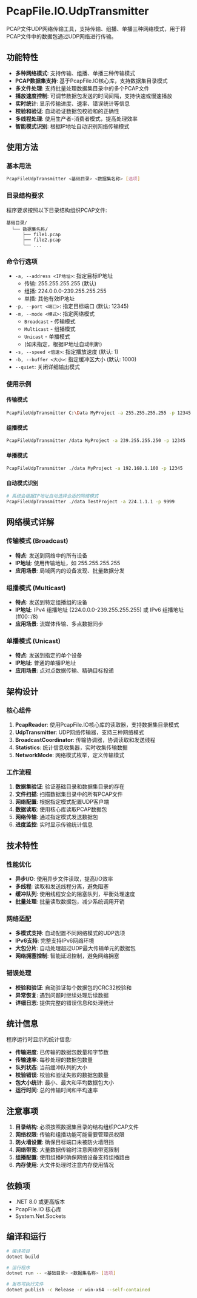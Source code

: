 # PcapFile.IO.UdpTransmitter

PCAP文件UDP网络传输工具，支持传输、组播、单播三种网络模式，用于将PCAP文件中的数据包通过UDP网络进行传输。

## 功能特性

- **多种网络模式**: 支持传输、组播、单播三种传输模式
- **PCAP数据集支持**: 基于PcapFile.IO核心库，支持数据集目录模式
- **多文件处理**: 支持批量处理数据集目录中的多个PCAP文件
- **播放速度控制**: 可调节数据包发送的时间间隔，支持快速或慢速播放
- **实时统计**: 显示传输进度、速率、错误统计等信息
- **校验和验证**: 自动验证数据包校验和的正确性
- **多线程处理**: 使用生产者-消费者模式，提高处理效率
- **智能模式识别**: 根据IP地址自动识别网络传输模式

## 使用方法

### 基本用法

```bash
PcapFileUdpTransmitter <基础目录> <数据集名称> [选项]
```

### 目录结构要求

程序要求按照以下目录结构组织PCAP文件: 

```
基础目录/
  └── 数据集名称/
      ├── file1.pcap
      ├── file2.pcap
      └── ...
```

### 命令行选项

- `-a, --address <IP地址>`: 指定目标IP地址
  - 传输: 255.255.255.255 (默认)
  - 组播: 224.0.0.0-239.255.255.255
  - 单播: 其他有效IP地址
- `-p, --port <端口>`: 指定目标端口 (默认: 12345)
- `-m, --mode <模式>`: 指定网络模式
  - `Broadcast` - 传输模式
  - `Multicast` - 组播模式  
  - `Unicast` - 单播模式
  - (如未指定，根据IP地址自动判断)
- `-s, --speed <倍速>`: 指定播放速度 (默认: 1)
- `-b, --buffer <大小>`: 指定缓冲区大小 (默认: 1000)
- `--quiet`: 关闭详细输出模式

### 使用示例

#### 传输模式
```bash
PcapFileUdpTransmitter C:\Data MyProject -a 255.255.255.255 -p 12345
```

#### 组播模式
```bash
PcapFileUdpTransmitter /data MyProject -a 239.255.255.250 -p 12345
```

#### 单播模式
```bash
PcapFileUdpTransmitter ./data MyProject -a 192.168.1.100 -p 12345
```

#### 自动模式识别
```bash
# 系统会根据IP地址自动选择合适的网络模式
PcapFileUdpTransmitter ./data TestProject -a 224.1.1.1 -p 9999
```

## 网络模式详解

### 传输模式 (Broadcast)
- **特点**: 发送到网络中的所有设备
- **IP地址**: 使用传输地址，如 255.255.255.255
- **应用场景**: 局域网内的设备发现、批量数据分发

### 组播模式 (Multicast)  
- **特点**: 发送到特定组播组的设备
- **IP地址**: IPv4 组播地址 (224.0.0.0-239.255.255.255) 或 IPv6 组播地址 (ff00::/8)
- **应用场景**: 流媒体传输、多点数据同步

### 单播模式 (Unicast)
- **特点**: 发送到指定的单个设备
- **IP地址**: 普通的单播IP地址
- **应用场景**: 点对点数据传输、精确目标投递

## 架构设计

### 核心组件

1. **PcapReader**: 使用PcapFile.IO核心库的读取器，支持数据集目录模式
2. **UdpTransmitter**: UDP网络传输器，支持三种网络模式
3. **BroadcastCoordinator**: 传输协调器，协调读取和发送线程
4. **Statistics**: 统计信息收集器，实时收集传输数据
5. **NetworkMode**: 网络模式枚举，定义传输模式

### 工作流程

1. **数据集验证**: 验证基础目录和数据集目录的存在
2. **文件扫描**: 扫描数据集目录中的所有PCAP文件
3. **网络配置**: 根据指定模式配置UDP客户端
4. **数据读取**: 使用核心库读取PCAP数据包
5. **网络传输**: 通过指定模式发送数据包
6. **进度监控**: 实时显示传输统计信息

## 技术特性

### 性能优化

- **异步I/O**: 使用异步文件读取，提高I/O效率
- **多线程**: 读取和发送线程分离，避免阻塞
- **缓冲队列**: 使用线程安全的阻塞队列，平衡处理速度
- **批量处理**: 批量读取数据包，减少系统调用开销

### 网络适配

- **多模式支持**: 自动配置不同网络模式的UDP选项
- **IPv6支持**: 完整支持IPv6网络环境
- **大包分片**: 自动处理超过UDP最大传输单元的数据包
- **网络拥塞控制**: 智能延迟控制，避免网络拥塞

### 错误处理

- **校验和验证**: 自动验证每个数据包的CRC32校验和
- **异常恢复**: 遇到问题时继续处理后续数据
- **详细日志**: 提供完整的错误信息和处理统计

## 统计信息

程序运行时显示的统计信息: 

- **传输进度**: 已传输的数据包数量和字节数  
- **传输速率**: 每秒处理的数据包数量
- **队列状态**: 当前缓冲队列的大小
- **校验错误**: 校验和验证失败的数据包数量
- **包大小统计**: 最小、最大和平均数据包大小
- **运行时间**: 总的传输时间和平均速率

## 注意事项

1. **目录结构**: 必须按照数据集目录的结构组织PCAP文件
2. **网络权限**: 传输和组播功能可能需要管理员权限
3. **防火墙设置**: 确保目标端口未被防火墙阻挡
4. **网络带宽**: 大量数据传输时注意网络带宽限制
5. **组播配置**: 使用组播时确保网络设备支持组播路由
6. **内存使用**: 大文件处理时注意内存使用情况

## 依赖项

- .NET 8.0 或更高版本
- PcapFile.IO 核心库
- System.Net.Sockets

## 编译和运行

```bash
# 编译项目
dotnet build

# 运行程序
dotnet run -- <基础目录> <数据集名称> [选项]

# 发布可执行文件
dotnet publish -c Release -r win-x64 --self-contained
``` 